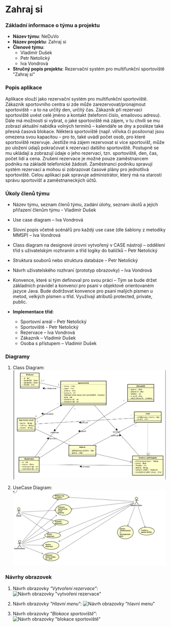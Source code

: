 # Zahraj si

### Základní informace o týmu a projektu

- **Název týmu**: NeDuVo
- **Název projektu**: Zahraj si
- **Členové týmu**:
  - Vladimír Dušek
  - Petr Netolický
  - Iva Vondrová
- **Stručný popis projektu**: 	Rezervační systém pro multifunkční sportoviště "Zahraj si"


### Popis aplikace 

Aplikace slouží jako rezervační systém pro multifunkční sportoviště. Zákazník sportovního centra si zde může zarezervovat/pronajmout sportoviště – a to na určitý den, určitý čas. Zákazník při rezervaci sportoviště uvést celé jméno a kontakt (telefonní číslo, emailovou adresu). Dále má možnosti si vybrat, o jaké sportoviště má zájem, v tu chvíli se mu zobrazí aktuální nabídka volných termínů – kalendáře se dny a posléze také přesná časová blokace. Některá sportoviště (např. vířivka či posilovna) jsou omezena svou kapacitou – pro to, také uvádí počet osob, pro které sportoviště rezervuje. Jestliže má zájem rezervovat si více sportovišť, může po uložení údajů pokračovat k rezervaci dalšího sportoviště. Postupně se mu ukládají a zobrazují údaje o jeho rezervaci, tzn. sportoviště, den, čas, počet lidí a cena. Zrušení rezervace je možné pouze zaměstnancem podniku na základě telefonické žádosti. Zaměstnanci podniku spravují systém rezervací a mohou si zobrazovat časové plány pro jednotlivá sportoviště. Celou aplikaci pak spravuje administrátor, který má na starosti správu sportovišť a zaměstnaneckých účtů.


### Úkoly členů týmu

- Název týmu, seznam členů týmu, zadání úlohy, seznam úkolů a jejich přiřazení členům týmu - Vladimír Dušek
- Use case diagram – Iva Vondrová
- Slovní popis včetně scénářů pro každý use case (dle šablony z metodiky MMSP) – Iva Vondrová
- Class diagram na designové úrovni vytvořený v CASE nástroji – oddělení tříd s uživatelským rozhraním a tříd logiky do balíčků – Petr Netolický 
- Struktura souborů nebo struktura databáze – Petr Netolický
- Návrh uživatelského rozhraní (prototyp obrazovky) – Iva Vondrová 
- Konvence, které si tým definoval pro svou práci – Tým se bude držet základních pravidel a konvencí pro psaní v objektově orientovaném jazyce Java. Bude dodržovat konvence pro psaní malých písmen u metod, velkých písmen u tříd. Využívají atributů protected, private, public.


- **Implementace tříd**:
	- Sportovní areál – Petr Netolický
	- Sportoviště -  Petr Netolický
	- Rezervace – Iva Vondrová
	- Zákazník – Vladimír Dušek
	- Osoba s přístupem – Vladimír Dušek

### Diagramy

1. Class Diagram:
![Class Diagram](https://github.com/ivavondrova/NeDuVoTeam/blob/master/NeDuVoTeamProject/src/main/java/com/github/ivavondrova/NeDuVoTeamProject/ui/Class%20Diagram.png)

2. UseCase Diagram:
![UseCase Diagram](https://github.com/ivavondrova/NeDuVoTeam/blob/master/NeDuVoTeamProject/src/main/java/com/github/ivavondrova/NeDuVoTeamProject/ui/UseCase%20Diagram.png)

### Návrhy obrazovek

1. Návrh obrazovky *"Vytvoření rezervace"*:
![Návrh obrazovky "vytvoření rezervace"](https://github.com/ivavondrova/NeDuVoTeam/blob/master/NeDuVoTeamProject/src/main/java/com/github/ivavondrova/NeDuVoTeamProject/ui/Návrh1.png)

2. Návrh obrazovky *"Hlavní menu"*:
![Návrh obrazovky "hlavní menu"](https://github.com/ivavondrova/NeDuVoTeam/blob/master/NeDuVoTeamProject/src/main/java/com/github/ivavondrova/NeDuVoTeamProject/ui/Návrh2.png)

3. Návrh obrazovky *"Blokace sportoviště"*:
![Návrh obrazovky "blokace sportoviště"](https://github.com/ivavondrova/NeDuVoTeam/blob/master/NeDuVoTeamProject/src/main/java/com/github/ivavondrova/NeDuVoTeamProject/ui/Návrh3.png)





